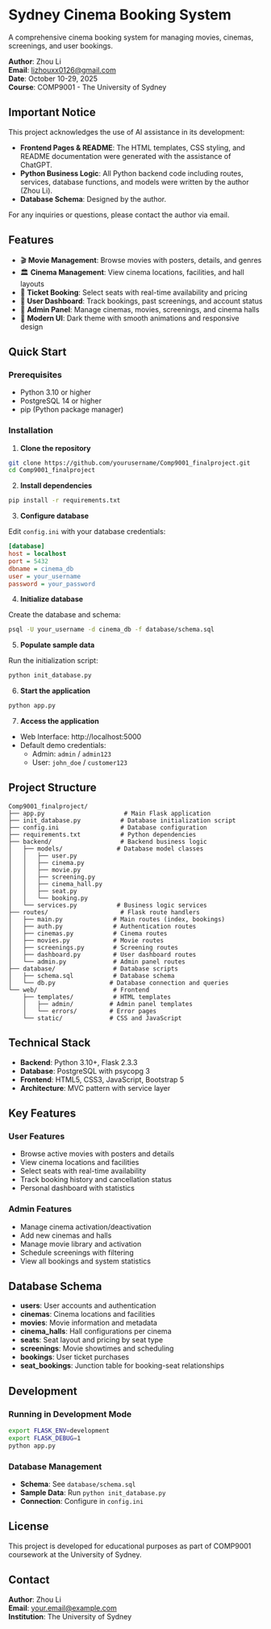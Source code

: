 # Sydney Cinema Booking System

A comprehensive cinema booking system for managing movies, cinemas, screenings, and user bookings.

**Author**: Zhou Li  
**Email**: lizhouxx0126@gmail.com  
**Date**: October 10-29, 2025  
**Course**: COMP9001 - The University of Sydney

## Important Notice

This project acknowledges the use of AI assistance in its development:

- **Frontend Pages & README**: The HTML templates, CSS styling, and README documentation were generated with the assistance of ChatGPT.
- **Python Business Logic**: All Python backend code including routes, services, database functions, and models were written by the author (Zhou Li).
- **Database Schema**: Designed by the author.

For any inquiries or questions, please contact the author via email.

## Features

- 🎬 **Movie Management**: Browse movies with posters, details, and genres
- 🏛️ **Cinema Management**: View cinema locations, facilities, and hall layouts
- 🎫 **Ticket Booking**: Select seats with real-time availability and pricing
- 👤 **User Dashboard**: Track bookings, past screenings, and account status
- 🔧 **Admin Panel**: Manage cinemas, movies, screenings, and cinema halls
- 🎨 **Modern UI**: Dark theme with smooth animations and responsive design

## Quick Start

### Prerequisites

- Python 3.10 or higher
- PostgreSQL 14 or higher
- pip (Python package manager)

### Installation

1. **Clone the repository**

```bash
git clone https://github.com/yourusername/Comp9001_finalproject.git
cd Comp9001_finalproject
```

2. **Install dependencies**

```bash
pip install -r requirements.txt
```

3. **Configure database**

Edit `config.ini` with your database credentials:

```ini
[database]
host = localhost
port = 5432
dbname = cinema_db
user = your_username
password = your_password
```

4. **Initialize database**

Create the database and schema:

```bash
psql -U your_username -d cinema_db -f database/schema.sql
```

5. **Populate sample data**

Run the initialization script:

```bash
python init_database.py
```

6. **Start the application**

```bash
python app.py
```

7. **Access the application**

- Web Interface: http://localhost:5000
- Default demo credentials:
  - Admin: `admin` / `admin123`
  - User: `john_doe` / `customer123`

## Project Structure

```
Comp9001_finalproject/
├── app.py                      # Main Flask application
├── init_database.py           # Database initialization script
├── config.ini                 # Database configuration
├── requirements.txt           # Python dependencies
├── backend/                   # Backend business logic
│   ├── models/               # Database model classes
│   │   ├── user.py
│   │   ├── cinema.py
│   │   ├── movie.py
│   │   ├── screening.py
│   │   ├── cinema_hall.py
│   │   ├── seat.py
│   │   └── booking.py
│   └── services.py           # Business logic services
├── routes/                    # Flask route handlers
│   ├── main.py              # Main routes (index, bookings)
│   ├── auth.py              # Authentication routes
│   ├── cinemas.py           # Cinema routes
│   ├── movies.py            # Movie routes
│   ├── screenings.py        # Screening routes
│   ├── dashboard.py         # User dashboard routes
│   └── admin.py             # Admin panel routes
├── database/                # Database scripts
│   ├── schema.sql           # Database schema
│   └── db.py               # Database connection and queries
└── web/                     # Frontend
    ├── templates/           # HTML templates
    │   ├── admin/          # Admin panel templates
    │   └── errors/         # Error pages
    └── static/             # CSS and JavaScript
```

## Technical Stack

- **Backend**: Python 3.10+, Flask 2.3.3
- **Database**: PostgreSQL with psycopg 3
- **Frontend**: HTML5, CSS3, JavaScript, Bootstrap 5
- **Architecture**: MVC pattern with service layer

## Key Features

### User Features

- Browse active movies with posters and details
- View cinema locations and facilities
- Select seats with real-time availability
- Track booking history and cancellation status
- Personal dashboard with statistics

### Admin Features

- Manage cinema activation/deactivation
- Add new cinemas and halls
- Manage movie library and activation
- Schedule screenings with filtering
- View all bookings and system statistics

## Database Schema

- **users**: User accounts and authentication
- **cinemas**: Cinema locations and facilities
- **movies**: Movie information and metadata
- **cinema_halls**: Hall configurations per cinema
- **seats**: Seat layout and pricing by seat type
- **screenings**: Movie showtimes and scheduling
- **bookings**: User ticket purchases
- **seat_bookings**: Junction table for booking-seat relationships

## Development

### Running in Development Mode

```bash
export FLASK_ENV=development
export FLASK_DEBUG=1
python app.py
```

### Database Management

- **Schema**: See `database/schema.sql`
- **Sample Data**: Run `python init_database.py`
- **Connection**: Configure in `config.ini`

## License

This project is developed for educational purposes as part of COMP9001 coursework at the University of Sydney.

## Contact

**Author**: Zhou Li  
**Email**: your.email@example.com  
**Institution**: The University of Sydney
